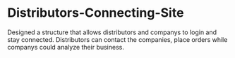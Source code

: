 # Distributors-Connecting-Site
Designed a structure that allows distributors and companys to login and stay connected. Distributors can contact the companies, place orders while companys could analyze their business.
